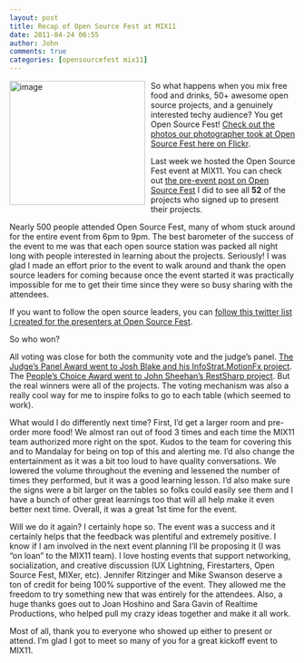 ```yaml
---
layout: post
title: Recap of Open Source Fest at MIX11
date: 2011-04-24 06:55
author: John
comments: true
categories: [opensourcefest mix11]
---
```

<p><a href="http://images.johnpapa.net/wp-content/uploads/media/Windows-Live-Writer/1656e50489d9_14FA4/image_2.png"><img style="background-image: none; border-bottom: 0px; border-left: 0px; margin: 0px 10px 10px 0px; padding-left: 0px; padding-right: 0px; display: inline; float: left; border-top: 0px; border-right: 0px; padding-top: 0px" title="image" border="0" alt="image" align="left" src="http://images.johnpapa.net/wp-content/uploads/media/Windows-Live-Writer/1656e50489d9_14FA4/image_thumb.png" width="239" height="219"></a>So what happens when you mix free food and drinks, 50+ awesome open source projects, and a genuinely interested techy audience? You get Open Source Fest! <a href="http://www.flickr.com/photos/johnpapa/sets/72157626548554856/detail/">Check out the photos our photographer took at Open Source Fest here on Flickr</a>.  <p>Last week we hosted the Open Source Fest event at MIX11. You can check out <a href="/osfmix11list">the pre-event post on Open Source Fest</a> I did to see all <strong>52</strong> of the projects who signed up to present their projects.  <p>Nearly 500 people attended Open Source Fest, many of whom stuck around for the entire event from 6pm to 9pm. The best barometer of the success of the event to me was that each open source station was packed all night long with people interested in learning about the projects. Seriously! I was glad I made an effort prior to the event to walk around and thank the open source leaders for coming because once the event started it was practically impossible for me to get their time since they were so busy sharing with the attendees.  <p>If you want to follow the open source leaders, you can <a href="http://twitter.com/John_Papa/osfmix11">follow this twitter list I created for the presenters at Open Source Fest</a>.  <p>So who won?  <p>All voting was close for both the community vote and the judge’s panel. <a href="http://motionfx.codeplex.com/">The Judge’s Panel Award went to Josh Blake and his InfoStrat.MotionFx project</a>. The <a href="http://restsharp.org/">People’s Choice Award went to John Sheehan’s RestSharp project</a>. But the real winners were all of the projects. The voting mechanism was also a really cool way for me to inspire folks to go to each table (which seemed to work).  <p>What would I do differently next time? First, I’d get a larger room and pre-order more food! We almost ran out of food 3 times and each time the MIX11 team authorized more right on the spot. Kudos to the team for covering this and to Mandalay for being on top of this and alerting me. I’d also change the entertainment as it was a bit too loud to have quality conversations. We lowered the volume throughout the evening and lessened the number of times they performed, but it was a good learning lesson. I’d also make sure the signs were a bit larger on the tables so folks could easily see them and I have a bunch of other great learnings too that will all help make it even better next time. Overall, it was a great 1st time for the event.  <p>Will we do it again? I certainly hope so. The event was a success and it certainly helps that the feedback was plentiful and extremely positive. I know if I am involved in the next event planning I’ll be proposing it (I was “on loan” to the MIX11 team). I love hosting events that support networking, socialization, and creative discussion (UX Lightning, Firestarters, Open Source Fest, MIXer, etc). Jennifer Ritzinger and Mike Swanson deserve a ton of credit for being 100% supportive of the event. They allowed me the freedom to try something new that was entirely for the attendees. Also, a huge thanks goes out to Joan Hoshino and Sara Gavin of Realtime Productions, who helped pull my crazy ideas together and make it all work.  <p>Most of all, thank you to everyone who showed up either to present or attend. I’m glad I got to meet so many of you for a great kickoff event to MIX11.

